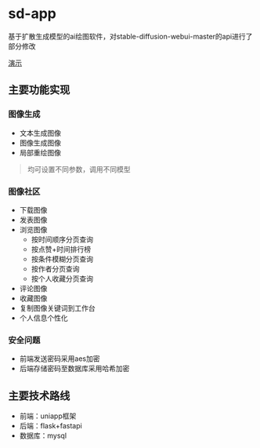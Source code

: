 # sd-app
基于扩散生成模型的ai绘图软件，对stable-diffusion-webui-master的api进行了部分修改

[演示](https://www.bilibili.com/video/BV1Vu4y1s7QK/)
## 主要功能实现
### 图像生成
- 文本生成图像
- 图像生成图像
- 局部重绘图像
>均可设置不同参数，调用不同模型
### 图像社区
- 下载图像
- 发表图像
- 浏览图像
  - 按时间顺序分页查询
  - 按点赞+时间排行榜
  - 按条件模糊分页查询
  - 按作者分页查询
  - 按个人收藏分页查询
- 评论图像
- 收藏图像
- 复制图像关键词到工作台
- 个人信息个性化
### 安全问题
- 前端发送密码采用aes加密
- 后端存储密码至数据库采用哈希加密
## 主要技术路线
- 前端：uniapp框架
- 后端：flask+fastapi
- 数据库：mysql
